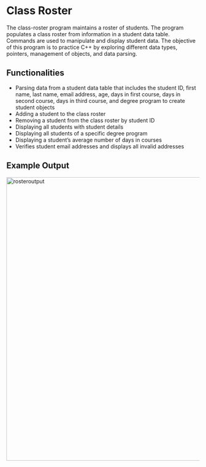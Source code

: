 # Class Roster
The class-roster program maintains a roster of students. The program populates a class roster from information in a student data table. Commands are used to manipulate and display student data. The objective of this program is to practice C++ by exploring different data types, pointers, management of objects, and data parsing.
## Functionalities
- Parsing data from a student data table that includes the student ID, first name, last name, email address, age, days in first course, days in second course, days in third course, and degree program to create student objects
- Adding a student to the class roster
- Removing a student from the class roster by student ID
- Displaying all students with student details
- Displaying all students of a specific degree program
- Displaying a student’s average number of days in courses
- Verifies student email addresses and displays all invalid addresses
## Example Output
<img width="740" alt="rosteroutput" src="https://github.com/PcGamer25/class-roster/assets/24723469/503fd2c1-2cce-4a06-a3ae-5ed22cd066a4">
